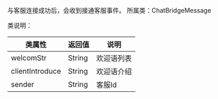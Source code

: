 与客服连接成功后，会收到接通客服事件。
所属类：ChatBridgeMessage
​

类说明：

| 类属性 | 返回值 | 说明 |
| --- | --- | --- |
| welcomStr | String | 欢迎语列表 |
| clientIntroduce | String | 欢迎语介绍 |
| sender | String | 客服Id |

​

